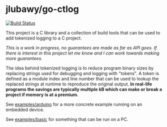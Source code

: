 # jlubawy/go-ctlog

[![Build Status](https://travis-ci.org/jlubawy/go-ctlog.svg?branch=master)](https://travis-ci.org/jlubawy/go-ctlog)

This project is a C library and a collection of build tools that can be used to
add tokenized logging to a C project.

_This is a work in progress, no guarantees are made as far as API goes. If there
is interest in this project let me know and I can work towards making more
guarantees._

The idea behind tokenized logging is to reduce program binary sizes by replacing
strings used for debugging and logging with "tokens". A token is defined as a
module index and line number that can be used to lookup the replaced strings at
runtime to reproduce the original output. __In real-life programs the savings
are typically multiple kB which can make or break a project if memory is at a
premium.__

See [examples/arduino](examples/arduino) for a more concrete example running on
an embedded device.

See [examples/basic](examples/basic) for something that can be run on a PC.

